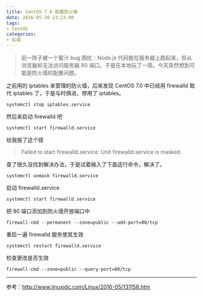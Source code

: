 ```yaml
---
title: CentOS 7.0 配置防火墙
date: 2016-05-30 23:23:00
tags:
- CentOS
categories:
- 后端
---
```

> 前一阵子被一个蜜汁 bug 困扰：Node.js 代码能在服务器上跑起来，但从浏览器却无法访问服务器 80 端口。于是在本地玩了一周。今天突然想到可能是防火墙的配置问题。

之前用的 iptables 来管理的防火墙，后来发现 CentOS 7.0 中已经用 firewalld 取代
 iptables 了，于是与时俱进，停用了
 iptables。
```
systemctl stop iptables.service
```
然后来启动 firewalld 吧
```
systemctl start firewalld.service
```
给我报了这个错
>Failed to start firewalld.service: Unit firewalld.service is masked.

查了很久没找到解决办法，于是试着输入了下面这行命令，解决了。
```
systemctl unmask firewalld.service
```
启动 firewalld.service
```
systemctl start firewalld.service
```
把 80 端口添加到防火墙开放端口中
```
firewall-cmd --permanent --zone=public --add-port=80/tcp
```
重启一遍 firewalld 服务使其生效
```
systemctl restart firewalld.service
```
检查更改是否生效
```
firewall-cmd --zone=public --query-port=80/tcp
```
-------
参考：http://www.linuxidc.com/Linux/2016-05/131158.htm